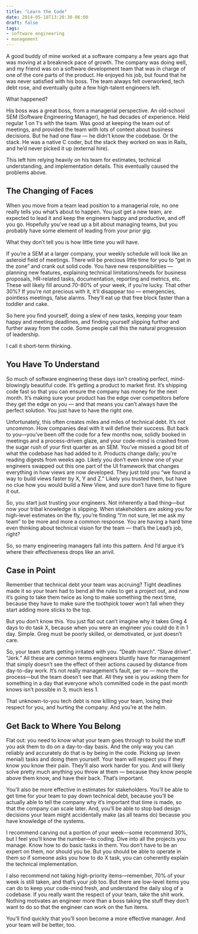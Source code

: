```yaml
---
title: "Learn the Code"
date: 2014-05-18T13:20:30-06:00
draft: false
tags:
- software engineering
- management
---
```


A good buddy of mine worked at a software company a few years ago that was moving at a breakneck pace of growth. The
company was doing well, and my friend was on a software development team that was in charge of one of the core parts of
the product. He enjoyed his job, but found that he was never satisfied with his boss. The team always felt overworked,
tech debt rose, and eventually quite a few high-talent engineers left.

What happened?

His boss was a great boss, from a managerial perspective. An old-school SEM (Software Engineering Manager), he had
decades of experience. Held regular 1 on 1's with the team. Was good at keeping the team out of meetings, and provided
the team with lots of context about business decisions. But he had one flaw — he didn’t know the codebase. Or the stack.
He was a native C coder, but the stack they worked on was in Rails, and he’d never picked it up (external hire).

This left him relying heavily on his team for estimates, technical understanding, and implementation details. This
eventually caused the problems above.

## The Changing of Faces
When you move from a team lead position to a managerial role, no one really tells you what’s about to happen. You just
get a new team, are expected to lead it and keep the engineers happy and productive, and off you go. Hopefully you’ve
read up a bit about managing teams, but you probably have some element of leading from your prior gig.

What they don’t tell you is how little time you will have.

If you’re a SEM at a larger company, your weekly schedule will look like an asteroid field of meetings. There will be
precious little time for you to “get in the zone” and crank out solid code. You have new responsibilities — planning new
features, explaining technical limitations/needs for business proposals, HR-related tasks, documentation, reporting and
metrics, etc. These will likely fill around 70-80% of your week, if you’re lucky. That other 30%? If you’re not precious
with it, it’ll disappear too — emergencies, pointless meetings, false alarms. They’ll eat up that free block faster than
a toddler and cake.

So here you find yourself, doing a slew of new tasks, keeping your team happy and meeting deadlines, and finding
yourself slipping further and further away from the code. Some people call this the natural progression of leadership.

I call it short-term thinking.

## You Have To Understand
So much of software engineering these days isn’t creating perfect, mind-blowingly beautiful code. It’s getting a product
to market first. It’s shipping code fast so that you can ensure the company has money for the next month. It’s making
sure your product has the edge over competitors before they get the edge on you — and that means you can’t always have
the perfect solution. You just have to have the right one.

Unfortunately, this often creates miles and miles of technical debt. It’s not uncommon. How companies deal with it will
define their success. But back to you—you’ve been off the code for a few months now, solidly booked in meetings and a
process-driven glaze, and your code-mind is crashed from the sugar rush of your first quarter as an SEM. You’ve missed a
good bit of what the codebase has had added to it. Products change daily; you’re reading digests from weeks ago. Likely
you don’t even know one of your engineers swapped out this one part of the UI framework that changes everything in how
views are now developed. They just told you “we found a way to build views faster by X, Y and Z.” Likely you trusted
them, but have no clue how you would build a New View, and sure don’t have time to figure it out.

So, you start just trusting your engineers. Not inherently a bad thing—but now your tribal knowledge is slipping. When
stakeholders are asking you for high-level estimates on the fly, you’re finding “I’m not sure, let me ask my team” to be
more and more a common response. You are having a hard time even thinking about technical vision for the team — that’s
the Lead’s job, right?

So, so many engineering managers fall into this pattern. And I’d argue it’s where their effectiveness drops like an
anvil.

## Case in Point
Remember that technical debt your team was accruing? Tight deadlines made it so your team had to bend all the rules to
get a project out, and now it’s going to take them twice as long to make something the next time, because they have to
make sure the toothpick tower won’t fall when they start adding more sticks to the top.

But you don’t know this. You just flat out can’t imagine why it takes Greg 4 days to do task X, because when you were an
engineer you could do it in 1 day. Simple. Greg must be poorly skilled, or demotivated, or just doesn’t care.

So, your team starts getting irritated with you. “Death march”. “Slave driver”. “Jerk.” All these are common terms
engineers bluntly have for management that simply doesn’t see the effect of their actions caused by distance from
day-to-day work. It’s not really management’s fault, per se — more the process—but the team doesn’t see that. All they
see is you asking them for something in a day that everyone who’s committed code in the past month knows isn’t possible
in 3, much less 1.

That unknown-to-you tech debt is now killing your team, losing their respect for you, and hurting the company. And
you’re at the helm.

## Get Back to Where You Belong
Flat out: you need to know what your team goes through to build the stuff you ask them to do on a day-to-day basis. And
the only way you can reliably and accurately do that is by being in the code. Picking up (even menial) tasks and doing
them yourself. Your team will respect you if they know you know their pain. They’ll also work harder for you. And will
likely solve pretty much anything you throw at them — because they know people above them know, and have their back.
That’s important.

You’ll also be more effective in estimates for stakeholders. You’ll be able to get time for your team to pay down
technical debt, because you’ll be actually able to tell the company why it’s important that time is made, so that the
company can scale later. And, you’ll be able to stop bad design decisions your team might accidentally make (as all
teams do) because you have knowledge of the systems.

I recommend carving out a portion of your week—some recommend 30%, but I feel you’ll know the number—to coding. Dive
into all the projects you manage. Know how to do basic tasks in them. You don’t have to be an expert on them, nor should
you be. But you should be able to operate in them so if someone asks you how to do X task, you can coherently explain
the technical implementation.

I also recommend not taking high-priority items—remember, 70% of your week is still taken, and that’s your job too. But
there are low-level items you can do to keep your code-mind fresh, and understand the daily slog of a codebase. If you
really want the respect of your team, take the shit work. Nothing motivates an engineer more than a boss taking the
stuff they don’t want to do so that the engineer can work on the fun items.

You’ll find quickly that you’ll soon become a more effective manager. And your team will be better, too.
